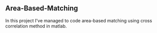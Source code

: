 ## Area-Based-Matching
In this project I've managed to code area-based matching using cross correlation method in matlab.

